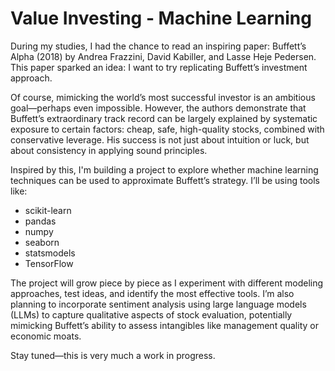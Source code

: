 # Value Investing - Machine Learning
During my studies, I had the chance to read an inspiring paper: Buffett’s Alpha (2018) by Andrea Frazzini, David Kabiller, and Lasse Heje Pedersen. This paper sparked an idea: I want to try replicating Buffett’s investment approach.

Of course, mimicking the world’s most successful investor is an ambitious goal—perhaps even impossible. However, the authors demonstrate that Buffett’s extraordinary track record can be largely explained by systematic exposure to certain factors: cheap, safe, high-quality stocks, combined with conservative leverage. His success is not just about intuition or luck, but about consistency in applying sound principles.

Inspired by this, I'm building a project to explore whether machine learning techniques can be used to approximate Buffett’s strategy. I’ll be using tools like:
- scikit-learn
- pandas
- numpy
- seaborn
- statsmodels
- TensorFlow
  
The project will grow piece by piece as I experiment with different modeling approaches, test ideas, and identify the most effective tools. I’m also planning to incorporate sentiment analysis using large language models (LLMs) to capture qualitative aspects of stock evaluation, potentially mimicking Buffett’s ability to assess intangibles like management quality or economic moats.

Stay tuned—this is very much a work in progress.
